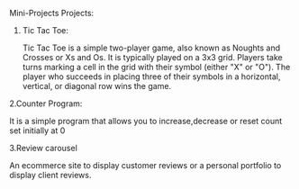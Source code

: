Mini-Projects
Projects:
1. Tic Tac Toe:

   Tic Tac Toe is a simple two-player game, also known as Noughts and Crosses or Xs 
   and Os.
   It is typically played on a 3x3 grid. Players take turns marking a cell in the 
   grid with their symbol (either "X" or "O").
   The player who succeeds in placing three of their symbols in a horizontal, 
   vertical, or diagonal row wins the game.
   
2.Counter Program:

  It is a simple program that allows you to increase,decrease or reset count set 
  initially at 0

3.Review carousel

  An ecommerce site to display customer reviews or a personal portfolio to display 
  client reviews.


